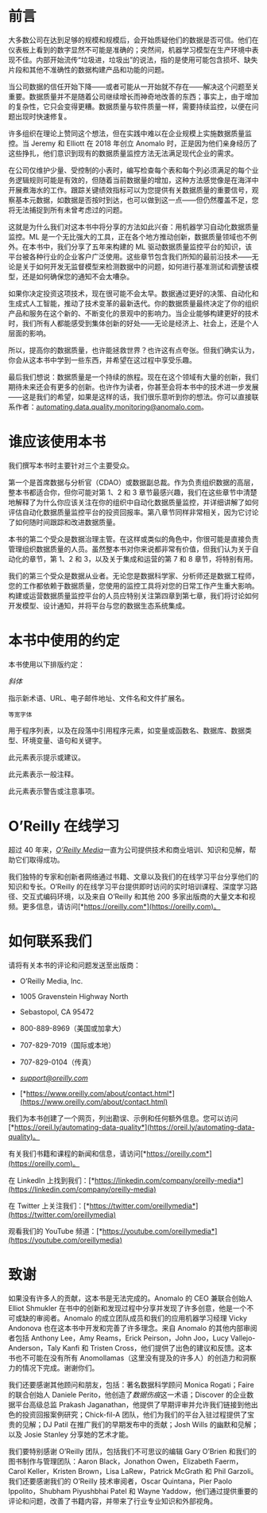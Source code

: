 # 前言

大多数公司在达到足够的规模和规模后，会开始质疑他们的数据是否可信。他们在仪表板上看到的数字显然不可能是准确的；突然间，机器学习模型在生产环境中表现不佳。内部开始流传“垃圾进，垃圾出”的说法，指的是使用可能包含损坏、缺失片段和其他不准确性的数据构建产品和功能的问题。

当公司数据的信任开始下降——或者可能从一开始就不存在——解决这个问题至关重要。数据质量并不是随着公司继续增长而神奇地改善的东西；事实上，由于增加的复杂性，它只会变得更糟。数据质量与软件质量一样，需要持续监控，以便在问题出现时快速修复。

许多组织在理论上赞同这个想法，但在实践中难以在企业规模上实施数据质量监控。当 Jeremy 和 Elliott 在 2018 年创立 Anomalo 时，正是因为他们亲身经历了这些挣扎，他们意识到现有的数据质量监控方法无法满足现代企业的需求。

在公司仅维护少量、受控制的小表时，编写检查每个表和每个列必须满足的每个业务逻辑规则可能是有效的，但随着当前数据量的增加，这种方法感觉像是在海洋中开展煮海水的工作。跟踪关键绩效指标可以为您提供有关数据质量的重要信号，观察基本元数据，如数据是否按时到达，也可以做到这一点——但仍然覆盖不足，您将无法捕捉到所有未曾考虑过的问题。

这就是为什么我们对这本书中将分享的方法如此兴奋：用机器学习自动化数据质量监控。ML 是一个无比强大的工具，正在各个地方推动创新，数据质量领域也不例外。在本书中，我们分享了五年来构建的 ML 驱动数据质量监控平台的知识，该平台被各种行业的企业客户广泛使用。这些章节包含我们所知的最前沿技术——无论是关于如何开发无监督模型来检测数据中的问题，如何进行基准测试和调整该模型，还是如何确保您的通知不会太嘈杂。

如果你决定投资这项技术，现在很可能不会太早。数据通过更好的决策、自动化和生成式人工智能，推动了技术变革的最新迭代。你的数据质量最终决定了你的组织产品和服务在这个新的、不断变化的景观中的影响力。当企业能够构建更好的技术时，我们所有人都能感受到集体创新的好处——无论是经济上、社会上，还是个人层面的影响。

所以，提高你的数据质量，也许能拯救世界？也许这有点夸张。但我们确实认为，你会从这本书中学到一些东西，并希望在这过程中享受乐趣。

最后我们想说：数据质量是一个持续的旅程。现在在这个领域有大量的创新，我们期待未来还会有更多的创新。也许作为读者，你甚至会将本书中的技术进一步发展——这是我们的希望，如果是这样的话，我们很乐意听到你的想法。你可以直接联系作者：automating.data.quality.monitoring@anomalo.com。

# 谁应该使用本书

我们撰写本书时主要针对三个主要受众。

第一个是首席数据与分析官（CDAO）或数据副总裁。作为负责组织数据的高层，整本书都适合你，但你可能对第 1、2 和 3 章节最感兴趣，我们在这些章节中清楚地解释了为什么你应该关注在你的组织中自动化数据质量监控，并详细讲解了如何评估自动化数据质量监控平台的投资回报率。第八章节同样非常相关，因为它讨论了如何随时间跟踪和改进数据质量。

本书的第二个受众是数据治理主管。在这样或类似的角色中，你很可能是直接负责管理组织数据质量的人员。虽然整本书对你来说都非常有价值，但我们认为关于自动化的章节，第 1、2 和 3，以及关于集成和运营的第 7 和 8 章节，将特别有用。

我们的第三个受众是数据从业者。无论您是数据科学家、分析师还是数据工程师，您的工作都依赖于数据质量，您使用的监控工具将对您的日常工作产生重大影响。构建或运营数据质量监控平台的人员应特别关注第四章到第七章，我们将讨论如何开发模型、设计通知，并将平台与您的数据生态系统集成。

# 本书中使用的约定

本书使用以下排版约定：

*斜体*

指示新术语、URL、电子邮件地址、文件名和文件扩展名。

`等宽字体`

用于程序列表，以及在段落中引用程序元素，如变量或函数名、数据库、数据类型、环境变量、语句和关键字。

此元素表示提示或建议。

此元素表示一般注释。

此元素表示警告或注意事项。

# O’Reilly 在线学习

超过 40 年来，[*O’Reilly Media*](https://oreilly.com)一直为公司提供技术和商业培训、知识和见解，帮助它们取得成功。

我们独特的专家和创新者网络通过书籍、文章以及我们的在线学习平台分享他们的知识和专长。O’Reilly 的在线学习平台提供即时访问的实时培训课程、深度学习路径、交互式编码环境，以及来自 O’Reilly 和其他 200 多家出版商的大量文本和视频。更多信息，请访问[*https://oreilly.com*](https://oreilly.com)。

# 如何联系我们

请将有关本书的评论和问题发送至出版商：

+   O’Reilly Media, Inc.

+   1005 Gravenstein Highway North

+   Sebastopol, CA 95472

+   800-889-8969（美国或加拿大）

+   707-829-7019（国际或本地）

+   707-829-0104（传真）

+   *support@oreilly.com*

+   [*https://www.oreilly.com/about/contact.html*](https://www.oreilly.com/about/contact.html)

我们为本书创建了一个网页，列出勘误、示例和任何额外信息。您可以访问[*https://oreil.ly/automating-data-quality*](https://oreil.ly/automating-data-quality)。

有关我们书籍和课程的新闻和信息，请访问[*https://oreilly.com*](https://oreilly.com)。

在 LinkedIn 上找到我们：[*https://linkedin.com/company/oreilly-media*](https://linkedin.com/company/oreilly-media)

在 Twitter 上关注我们：[*https://twitter.com/oreillymedia*](https://twitter.com/oreillymedia)

观看我们的 YouTube 频道：[*https://youtube.com/oreillymedia*](https://youtube.com/oreillymedia)

# 致谢

如果没有许多人的贡献，这本书是无法完成的。Anomalo 的 CEO 兼联合创始人 Elliot Shmukler 在书中的创新和发现过程中分享并发现了许多创意，他是一个不可或缺的审阅者。Anomalo 的成立团队成员和我们的应用机器学习经理 Vicky Andonova 也在这本书中开发和完善了许多理念。来自 Anomalo 的其他内部审阅者包括 Anthony Lee，Amy Reams，Erick Peirson，John Joo，Lucy Vallejo-Anderson，Taly Kanfi 和 Tristen Cross，他们提供了出色的建议和反馈。这本书也不可能在没有所有 Anomollamas（这里没有提及的许多人）的创造力和洞察力的情况下完成。谢谢你们。

我们还要感谢其他顾问和朋友，包括：著名数据科学顾问 Monica Rogati；Faire 的联合创始人 Daniele Perito，他创造了*数据伤痕*这一术语；Discover 的企业数据平台高级总监 Prakash Jaganathan，他提供了早期评审并允许我们链接到他出色的投资回报案例研究；Chick-fil-A 团队，他们为我们的平台入驻过程提供了宝贵的见解；DJ Patil 在推广我们的早期发布中的贡献；Josh Wills 的幽默和见解；以及 Josie Stanley 分享她的艺术才能。

我们要特别感谢 O’Reilly 团队，包括我们不可思议的编辑 Gary O’Brien 和我们的图书制作与管理团队：Aaron Black，Jonathon Owen，Elizabeth Faerm，Carol Keller，Kristen Brown，Lisa LaRew，Patrick McGrath 和 Phil Garzoli。我们还要感谢我们的 O’Reilly 技术审阅者，Oscar Quintana，Pier Paolo Ippolito，Shubham Piyushbhai Patel 和 Wayne Yaddow，他们通过提供重要的评论和问题，改善了书籍内容，并带来了行业专业知识和外部视角。
